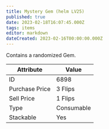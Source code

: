 ```yaml
---
title: Mystery Gem (helm LV25)
published: true
date: 2023-02-18T16:07:45.000Z
tags: items
editor: markdown
dateCreated: 2023-02-16T00:00:00.000Z
---
```


Contains a randomized Gem.

|Attribute|Value|
|-|-|
|ID|6898|
|Purchase Price|3 Flips|
|Sell Price|1 Flips|
|Type|Consumable|
|Stackable|Yes|

